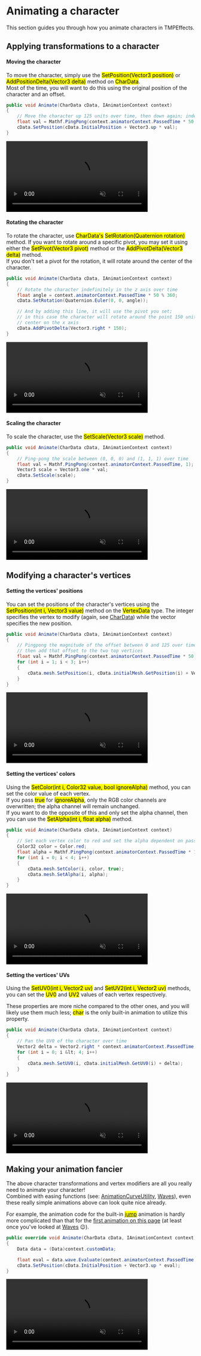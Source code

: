 <link rel="stylesheet" type="text/css" href="../styles.css">

# Animating a character 
This section guides you through how you animate characters in TMPEffects.

## Applying transformations to a character
#### Moving the character
To move the character, simply use the <mark class="markstyle">SetPosition(Vector3 position)</mark> or  <mark class="markstyle">AddPositionDelta(Vector3 delta)</mark>
method on <mark class="markstyle">CharData</mark>.  
Most of the time, you will want to do this using the original position of the character and an offset.

```csharp
public void Animate(CharData cData, IAnimationContext context)
{
    // Move the character up 125 units over time, then down again; indefinitely
    float val = Mathf.PingPong(context.animatorContext.PassedTime * 50, 125);
    cData.SetPosition(cData.InitialPosition + Vector3.up * val);
}
```

<video style="min-width: 300px; max-width: 2000px; width:75%; height:auto;" src="../videos/animatingacharacter/moving.mp4" width="320" height="240" autoplay loop muted>
  Your browser does not support the video tag.
</video>

#### Rotating the character
To rotate the character, use <mark class="markstyle">CharData's</mark> <mark class="markstyle">SetRotation(Quaternion rotation)</mark> method.
If you want to rotate around a specific pivot, you may set it using either the <mark class="markstyle">SetPivot(Vector3 pivot)</mark> method or the <mark class="markstyle">AddPivotDelta(Vector3 delta)</mark> method.  
If you don't set a pivot for the rotation, it will rotate around the center of the character.

```csharp
public void Animate(CharData cData, IAnimationContext context)
{
    // Rotate the character indefinitely in the z axis over time
    float angle = context.animatorContext.PassedTime * 50 % 360;
    cData.SetRotation(Quaternion.Euler(0, 0, angle));

    // And by adding this line, it will use the pivot you set;
    // in this case the character will rotate around the point 150 units from its
    // center on the x axis
    cData.AddPivotDelta(Vector3.right * 150);
}
```

<video style="min-width: 300px; max-width: 2000px; width:75%; height:auto;" src="../videos/animatingacharacter/rotating.mp4" width="320" height="240" autoplay loop muted>
  Your browser does not support the video tag.
</video>

#### Scaling the character
To scale the character, use the <mark class="markstyle">SetScale(Vector3 scale)</mark> method.

```csharp
public void Animate(CharData cData, IAnimationContext context)
{
    // Ping-pong the scale between (0, 0, 0) and (1, 1, 1) over time
    float val = Mathf.PingPong(context.animatorContext.PassedTime, 1);
    Vector3 scale = Vector3.one * val;
    cData.SetScale(scale);
}
```

<video style="min-width: 300px; max-width: 2000px; width:75%; height:auto;" src="../videos/animatingacharacter/scaling.mp4" width="320" height="240" autoplay loop muted>
  Your browser does not support the video tag.
</video>

## Modifying a character's vertices
#### Setting the vertices' positions
You can set the positions of the character's vertices using the <mark class="markstyle">SetPosition(int i, Vector3 value)</mark> method on the <mark class="markstyle">VertexData</mark> type. The integer specifies the vertex to modify (again, see [CharData](chardata.md)) while the vector specifies the new position.

```csharp
public void Animate(CharData cData, IAnimationContext context)
{
    // Pingpong the magnitude of the offset between 0 and 125 over time,
    // then add that offset to the two top vertices 
    float val = Mathf.PingPong(context.animatorContext.PassedTime * 50, 125);
    for (int i = 1; i < 3; i++)
    {
        cData.mesh.SetPosition(i, cData.initialMesh.GetPosition(i) + Vector3.up * val);
    }
}
```

<video style="min-width: 300px; max-width: 2000px; width:75%; height:auto;" src="../videos/animatingacharacter/positions.mp4" width="320" height="240" autoplay loop muted>
  Your browser does not support the video tag.
</video>

#### Setting the vertices' colors
Using the <mark class="markstyle">SetColor(int i, Color32 value, bool ignoreAlpha)</mark> method, you can set the color value of each vertex.   
If you pass <mark class="markstyle">true</mark> for <mark class="markstyle">ignoreAlpha</mark>, only the RGB color channels are overwritten;
the alpha channel will remain unchanged.  
If you want to do the opposite of this and only set the alpha channel, then you can use the <mark class="markstyle">SetAlpha(int i, float alpha)</mark> method.
```csharp
public void Animate(CharData cData, IAnimationContext context)
{
    // Set each vertex color to red and set the alpha dependent on passed time.
    Color32 color = Color.red;
    float alpha = Mathf.PingPong(context.animatorContext.PassedTime * 125, 255);
    for (int i = 0; i < 4; i++)
    {
        cData.mesh.SetColor(i, color, true);
        cData.mesh.SetAlpha(i, alpha);
    }
}
```

<video style="min-width: 300px; max-width: 2000px; width:75%; height:auto;" src="../videos/animatingacharacter/colors.mp4" width="320" height="240" autoplay loop muted>
  Your browser does not support the video tag.
</video>

#### Setting the vertices' UVs
Using the <mark class="markstyle">SetUV0(int i, Vector2 uv)</mark> and <mark class="markstyle">SetUV2(int i, Vector2 uv)</mark> methods, you can set the <mark class="markstyle">UV0</mark> and <mark class="markstyle">UV2</mark> values of each vertex respectively.

These properties are more niche compared to the other ones, and you will likely use them much less; <mark class="markstyle">char</mark> is the only built-in animation to utilize this property.
```csharp
public void Animate(CharData cData, IAnimationContext context)
{
    // Pan the UV0 of the character over time
    Vector2 delta = Vector2.right * context.animatorContext.PassedTime;
    for (int i = 0; i &lt; 4; i++)
    {
        cData.mesh.SetUV0(i, cData.initialMesh.GetUV0(i) + delta);
    }
}
```

<video style="min-width: 300px; max-width: 2000px; width:75%; height:auto;" src="../videos/animatingacharacter/uvs.mp4" width="320" height="240" autoplay loop muted>
  Your browser does not support the video tag.
</video>

## Making your animation fancier
The above character transformations and vertex modifiers are all you really need to animate your character!  
Combined with easing functions (see: [AnimationCurveUtility](animationcurveutility.md), [Waves](tmpanimator_animationutility_wave.md)), even these really simple animations above can look quite nice already.

For example, the animation code for the built-in <mark class="markstyle">[jump](tmpanimator_builtinbasicanimations.md)</mark> animation is hardly more complicated than that
for the [first animation on this page](animatingacharacter.md#moving-the-character) (at least once you've looked at [Waves](tmpanimator_animationutility_wave.md) :wink:).

```csharp
public override void Animate(CharData cData, IAnimationContext context)
{
    Data data = (Data)context.customData;

    float eval = data.wave.Evaluate(context.animatorContext.PassedTime, GetWaveOffset(cData, context, data.waveOffsetType)).Value;
    cData.SetPosition(cData.InitialPosition + Vector3.up * eval);
}
```

<video style="min-width: 300px; max-width: 2000px; width:75%; height:auto;" src="../videos/animatingacharacter/jumping.mp4" width="320" height="240" autoplay loop muted>
  Your browser does not support the video tag.
</video>
